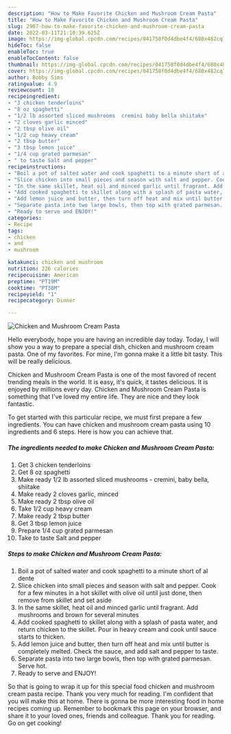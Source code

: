 ```yaml
---
description: "How to Make Favorite Chicken and Mushroom Cream Pasta"
title: "How to Make Favorite Chicken and Mushroom Cream Pasta"
slug: 2907-how-to-make-favorite-chicken-and-mushroom-cream-pasta
date: 2022-03-11T21:10:39.625Z
image: https://img-global.cpcdn.com/recipes/041758f0d4dbe4f4/680x482cq70/chicken-and-mushroom-cream-pasta-recipe-main-photo.jpg
hideToc: false
enableToc: true
enableTocContent: false
thumbnail: https://img-global.cpcdn.com/recipes/041758f0d4dbe4f4/680x482cq70/chicken-and-mushroom-cream-pasta-recipe-main-photo.jpg
cover: https://img-global.cpcdn.com/recipes/041758f0d4dbe4f4/680x482cq70/chicken-and-mushroom-cream-pasta-recipe-main-photo.jpg
author: Bobby Sims
ratingvalue: 4.9
reviewcount: 18
recipeingredient:
- "3 chicken tenderloins"
- "8 oz spaghetti"
- "1/2 lb assorted sliced mushrooms  cremini baby bella shiitake"
- "2 cloves garlic minced"
- "2 tbsp olive oil"
- "1/2 cup heavy cream"
- "2 tbsp butter"
- "3 tbsp lemon juice"
- "1/4 cup grated parmesan"
- " to taste Salt and pepper"
recipeinstructions:
- "Boil a pot of salted water and cook spaghetti to a minute short of al dente"
- "Slice chicken into small pieces and season with salt and pepper. Cook for a few minutes in a hot skillet with olive oil until just done, then remove from skillet and set aside"
- "In the same skillet, heat oil and minced garlic until fragrant. Add mushrooms and brown for several minutes"
- "Add cooked spaghetti to skillet along with a splash of pasta water, and return chicken to the skillet. Pour in heavy cream and cook until sauce starts to thicken."
- "Add lemon juice and butter, then turn off heat and mix until butter is completely melted. Check the sauce, and add salt and pepper to taste."
- "Separate pasta into two large bowls, then top with grated parmesan. Serve hot."
- "Ready to serve and ENJOY!"
categories:
- Recipe
tags:
- chicken
- and
- mushroom

katakunci: chicken and mushroom 
nutrition: 226 calories
recipecuisine: American
preptime: "PT19M"
cooktime: "PT38M"
recipeyield: "1"
recipecategory: Dinner

---
```



![Chicken and Mushroom Cream Pasta](https://img-global.cpcdn.com/recipes/041758f0d4dbe4f4/680x482cq70/chicken-and-mushroom-cream-pasta-recipe-main-photo.jpg)

Hello everybody, hope you are having an incredible day today. Today, I will show you a way to prepare a special dish, chicken and mushroom cream pasta. One of my favorites. For mine, I'm gonna make it a little bit tasty. This will be really delicious.



Chicken and Mushroom Cream Pasta is one of the most favored of recent trending meals in the world. It is easy, it's quick, it tastes delicious. It is enjoyed by millions every day. Chicken and Mushroom Cream Pasta is something that I've loved my entire life. They are nice and they look fantastic.


To get started with this particular recipe, we must first prepare a few ingredients. You can have chicken and mushroom cream pasta using 10 ingredients and 6 steps. Here is how you can achieve that.

<!--inarticleads1-->

##### The ingredients needed to make Chicken and Mushroom Cream Pasta:

1. Get 3 chicken tenderloins
1. Get 8 oz spaghetti
1. Make ready 1/2 lb assorted sliced mushrooms - cremini, baby bella, shiitake
1. Make ready 2 cloves garlic, minced
1. Make ready 2 tbsp olive oil
1. Take 1/2 cup heavy cream
1. Make ready 2 tbsp butter
1. Get 3 tbsp lemon juice
1. Prepare 1/4 cup grated parmesan
1. Take  to taste Salt and pepper




<!--inarticleads2-->

##### Steps to make Chicken and Mushroom Cream Pasta:

1. Boil a pot of salted water and cook spaghetti to a minute short of al dente
1. Slice chicken into small pieces and season with salt and pepper. Cook for a few minutes in a hot skillet with olive oil until just done, then remove from skillet and set aside
1. In the same skillet, heat oil and minced garlic until fragrant. Add mushrooms and brown for several minutes
1. Add cooked spaghetti to skillet along with a splash of pasta water, and return chicken to the skillet. Pour in heavy cream and cook until sauce starts to thicken.
1. Add lemon juice and butter, then turn off heat and mix until butter is completely melted. Check the sauce, and add salt and pepper to taste.
1. Separate pasta into two large bowls, then top with grated parmesan. Serve hot.
1. Ready to serve and ENJOY!



So that is going to wrap it up for this special food chicken and mushroom cream pasta recipe. Thank you very much for reading. I'm confident that you will make this at home. There is gonna be more interesting food in home recipes coming up. Remember to bookmark this page on your browser, and share it to your loved ones, friends and colleague. Thank you for reading. Go on get cooking!
